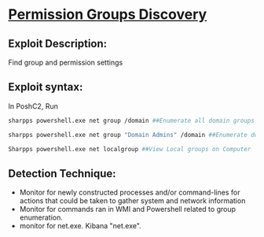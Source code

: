 # [Permission Groups Discovery](https://attack.mitre.org/techniques/T1069/)

## Exploit Description: 
Find group and permission settings


## Exploit syntax:
In PoshC2, Run
```sh
sharpps powershell.exe net group /domain ##Enumerate all domain groups

sharpps powershell.exe net group "Domain Admins" /domain ##Enumerate domain group members

Sharpps powershell.exe net localgroup ##View Local groups on Computer

```
## Detection Technique:
* Monitor for newly constructed processes and/or command-lines for actions that could be taken to gather system and network information
* Monitor for commands ran in WMI and Powershell related to group enumeration.
* monitor for net.exe. Kibana "net.exe".
